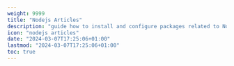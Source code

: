 ```yaml
---
weight: 9999
title: "Nodejs Articles"
description: "guide how to install and configure packages related to Nodejs"
icon: "nodejs articles"
date: "2024-03-07T17:25:06+01:00"
lastmod: "2024-03-07T17:25:06+01:00"
toc: true
---
```


